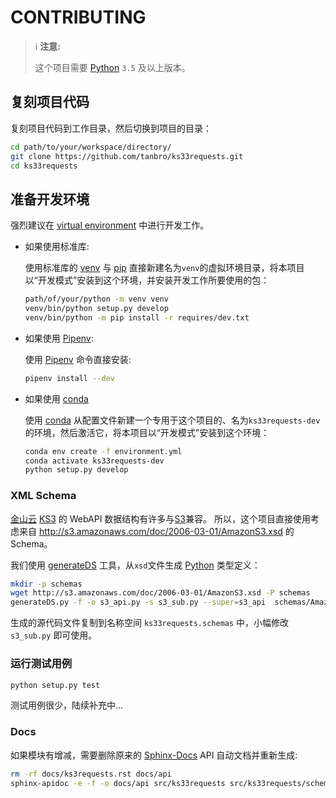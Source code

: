 # CONTRIBUTING

> ℹ **注意:**
>
> 这个项目需要 [Python][] `3.5` 及以上版本。

## 复刻项目代码

复刻项目代码到工作目录，然后切换到项目的目录：

```bash
cd path/to/your/workspace/directory/
git clone https://github.com/tanbro/ks33requests.git
cd ks33requests
```

## 准备开发环境

强烈建议在 [virtual environment][] 中进行开发工作。

- 如果使用标准库:

  使用标准库的 [venv][] 与 [pip][] 直接新建名为`venv`的虚拟环境目录，将本项目以“开发模式”安装到这个环境，并安装开发工作所要使用的包：

  ```bash
  path/of/your/python -m venv venv
  venv/bin/python setup.py develop
  venv/bin/python -m pip install -r requires/dev.txt
  ```

- 如果使用 [Pipenv][]:

  使用 [Pipenv][] 命令直接安装:

  ```bash
  pipenv install --dev
  ```

- 如果使用 [conda][]

  使用 [conda][] 从配置文件新建一个专用于这个项目的、名为`ks33requests-dev`的环境，然后激活它，将本项目以“开发模式”安装到这个环境：

  ```bash
  conda env create -f environment.yml
  conda activate ks33requests-dev
  python setup.py develop
  ```

### XML Schema

[金山云][] [KS3][] 的 WebAPI 数据结构有许多与[S3]兼容。
所以，这个项目直接使用考虑来自 <http://s3.amazonaws.com/doc/2006-03-01/AmazonS3.xsd> 的 Schema。

我们使用 [generateDS][] 工具，从`xsd`文件生成 [Python][] 类型定义：

```bash
mkdir -p schemas
wget http://s3.amazonaws.com/doc/2006-03-01/AmazonS3.xsd -P schemas
generateDS.py -f -o s3_api.py -s s3_sub.py --super=s3_api  schemas/AmazonS3.xsd
```

生成的源代码文件复制到名称空间 `ks33requests.schemas` 中，小幅修改 `s3_sub.py` 即可使用。

### 运行测试用例

```bash
python setup.py test
```

测试用例很少，陆续补充中...

### Docs

如果模块有增减，需要删除原来的 [Sphinx-Docs][] API 自动文档并重新生成:

```bash
rm -rf docs/ks3requests.rst docs/api
sphinx-apidoc -e -f -o docs/api src/ks33requests src/ks33requests/schemas/s3_*.py
```

[Python]: https://python.org/
[virtual environment]: https://packaging.python.org/glossary/#term-virtual-environment "An isolated Python environment that allows packages to be installed for use by a particular application, rather than being installed system wide."
[pip]: https://packaging.python.org/key_projects/#pip "A tool for installing Python packages."
[Pipenv]: https://packaging.python.org/key_projects/#pipenv "Pipenv is a project that aims to bring the best of all packaging worlds to the Python world."
[venv]: https://packaging.python.org/key_projects/#venv "A package in the Python Standard Library (starting with Python 3.3) for creating Virtual Environments."
[conda]: https://packaging.python.org/key_projects/#conda "conda is the package management tool for Anaconda Python installations."
[S3]: https://aws.amazon.com/s3/
[Sphinx-Docs]: https://www.sphinx-doc.org "Sphinx is a tool that makes it easy to create intelligent and beautiful documentation"
[金山云]: https://www.ksyun.com/
[KS3]: https://www.ksyun.com/post/product/KS3 "金山对象存储（Kingsoft Standard Storage Service，简称KS3）"
[generateDS]: https://pypi.org/project/generateDS/
